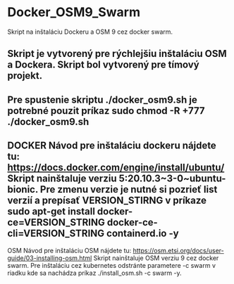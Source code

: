 # Docker_OSM9_Swarm
Skript na inštaláciu Dockeru a OSM 9 cez docker swarm.

Skript je vytvorený pre rýchlejšiu inštaláciu OSM a Dockera.
Skript bol vytvorený pre tímový projekt.
----------------------------------
Pre spustenie skriptu ./docker_osm9.sh je potrebné pouzit príkaz sudo chmod -R +777 ./docker_osm9.sh
----------------------------------
DOCKER
Návod pre inštaláciu dockeru nájdete tu: https://docs.docker.com/engine/install/ubuntu/
Skript nainštaluje verziu 5:20.10.3~3-0~ubuntu-bionic.
Pre zmenu verzie je nutné si pozrieť list verzií a prepísať VERSION_STIRNG v príkaze sudo apt-get install docker-ce=VERSION_STRING docker-ce-cli=VERSION_STRING containerd.io -y
-----------------------------------
OSM
Návod pre inštaláciu OSM nájdete tu: https://osm.etsi.org/docs/user-guide/03-installing-osm.html
Skript nainštaluje OSM verziu 9 cez docker swarm.
Pre inštaláciu cez kubernetes odstránte parametere -c swarm v riadku kde sa nachádza príkaz ./install_osm.sh -c swarm -y.
